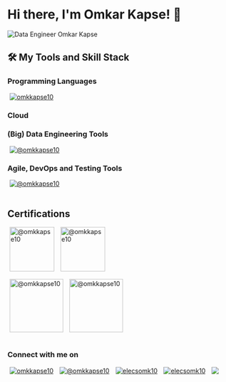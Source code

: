 <h1 align="left">Hi there, I'm Omkar Kapse! 👋</h1>

![Data Engineer Omkar Kapse](https://github.com/elecsomk10/elecsomk10/assets/37346017/f1523910-b0f4-4802-9c8b-9efea891670a)

## 🛠️ My Tools and Skill Stack

<h3 align="left">Programming Languages</h3>
<a href="" target="blank" title="Python"><img align="center" src="https://img.shields.io/badge/Python-FFD700?style=for-the-badge&logo=python&labelColor=FFD700" alt="omkkapse10" hspace="5" /></a>
<!-- <a href="" target="blank" title="Scala"><img align="center" src="https://img.shields.io/badge/Scala-DCDCDC?style=for-the-badge&logo=scala&labelColor=FF0000" alt="@omkkapse10" hspace="5" /></a> -->
<!-- <a href="" target="blank" title="Java"><img align="center" src="https://img.shields.io/badge/java-%23ED8B00.svg?style=for-the-badge&logo=openjdk&logoColor=white" alt="omkkapse10" hspace="5" /></a> -->

<h3 align="left">Cloud</h3>
<!-- <a href="" target="blank" title="Azure"><img align="center" src="https://img.shields.io/badge/azure-%230072C6.svg?style=for-the-badge&logo=microsoftazure&logoColor=white" alt="omkkapse10" hspace="5" /></a> -->
<!-- <a href="" target="blank" title="AWS"><img align="center" src="https://img.shields.io/badge/AWS-%23FF9900.svg?style=for-the-badge&logo=amazon-aws&logoColor=white" alt="@omkkapse10" hspace="5" /></a> -->

<h3 align="left">(Big) Data Engineering Tools</h3>
<a href="" target="blank" title="Hadoop"><img align="center" src="https://img.shields.io/badge/Apache%20Hadoop-FFFF00?style=for-the-badge&logo=apachehadoop&logoColor=black" alt="@omkkapse10" hspace="5" /></a>
<!-- <a href="" target="blank" title="Hive"><img align="center" src="https://img.shields.io/badge/Apache%20Hive-FDEE21?style=for-the-badge&logo=apachehive&logoColor=black" alt="@omkkapse10" hspace="5" /></a> -->
<!-- <a href="" target="blank" title="Spark"><img align="center" src="https://img.shields.io/badge/Apache%20Spark-%23FF6701?style=for-the-badge&logo=apachespark&logoColor=black" alt="@omkkapse10" hspace="5" /></a> -->
<!-- <a href="" target="blank" title="Kafka"><img align="center" src="https://img.shields.io/badge/Apache%20Kafka-000?style=for-the-badge&logo=apachekafka" alt="@omkkapse10" hspace="5" /></a> -->
<!-- <a href="" target="blank" title="Cassandra"><img align="center" src="https://img.shields.io/badge/cassandra-%231287B1.svg?style=for-the-badge&logo=apache-cassandra&logoColor=white" alt="@omkkapse10" hspace="5" /></a> -->
<!-- <a href="" target="blank" title="Databricks"><img align="center" src="https://img.shields.io/badge/Databricks-FF3621?style=for-the-badge&logo=Databricks&logoColor=white" alt="@omkkapse10" hspace="5" /></a> -->

<h3 align="left">Agile, DevOps and Testing Tools</h3>
<!-- <a href="" target="blank" title="Git"><img align="center" src="https://img.shields.io/badge/GIT-E44C30?style=for-the-badge&logo=git&logoColor=white" alt="@omkkapse10" hspace="5" /></a> -->
<!-- <a href="" target="blank" title="Bash"><img align="center" src="https://img.shields.io/badge/Shell_Script-121011?style=for-the-badge&logo=gnu-bash&logoColor=white" alt="@omkkapse10" hspace="5" /></a> -->
<!-- <a href="" target="blank" title="Linux"><img align="center" src="https://img.shields.io/badge/Linux-FCC624?style=for-the-badge&logo=linux&logoColor=black" alt="@omkkapse10" hspace="5" /></a> -->
<!-- <a href="" target="blank" title="Jenkins"><img align="center" src="https://img.shields.io/badge/Jenkins-D24939?style=for-the-badge&logo=Jenkins&logoColor=white" alt="@omkkapse10" hspace="5" /></a> -->
<a href="" target="blank" title="Jira"><img align="center" src="https://img.shields.io/badge/Jira-0052CC?style=for-the-badge&logo=Jira&logoColor=white" alt="@omkkapse10" hspace="5" /></a>

</br>
</br>

<h2 align="left">Certifications</h2>
<a href="https://www.credly.com/badges/c86389c2-1642-4b73-b0b0-a6bfc6b7c103" target="blank" title="Scrum Master"><img align="center" src="https://images.credly.com/size/680x680/images/a2790314-008a-4c3d-9553-f5e84eb359ba/image.png" alt="@omkkapse10" height="100" width="100" hspace="5" /></a>
<a href="https://www.credly.com/badges/6fe5a030-3911-4add-be88-ecc5c349b0ac" target="blank" title="MTA Python"><img align="center" src="https://images.credly.com/size/680x680/images/ebfba101-5b78-49b6-903a-ac9ad518fe8a/MTA-Introduction_to_Programming_Using_Python-600x600.png" alt="@omkkapse10" height="100" width="100" hspace="5" /></a>
<!-- <a href="https://www.credly.com/badges/480a0ad0-ddb1-4324-9a7f-cb563a61049a" target="blank" title="Databricks Data Engineer Associate"><img align="center" src="https://www.databricks.com/en-website-assets/static/21496937b28a579d1ffdda414ad2d572/Associate-badge-eng-2x.png" alt="@omkkapse10" height="150" width="110" hspace="5" /></a>
<a href="https://www.credly.com/badges/480a0ad0-ddb1-4324-9a7f-cb563a61049a" target="blank" title="Databricks Data Engineer Professional"><img align="center" src="https://www.databricks.com/en-website-assets/static/f07a37109350fd932d16b0ad185f42f7/Professional-badge-eng-2x.png" alt="@omkkapse10" height="150" width="110" hspace="5" /></a>
<a href="https://www.credly.com/badges/480a0ad0-ddb1-4324-9a7f-cb563a61049a" target="blank" title="Databricks Spark Developer"><img align="center" src="https://www.databricks.com/en-website-assets/static/23fd57803d1554a996abde126edec166/Specialty-badge-spark-developer-associate-2x.png" alt="@omkkapse10" height="150" width="110" hspace="5" /></a> -->

</br>
</br>
<a href="https://www.credly.com/badges/480a0ad0-ddb1-4324-9a7f-cb563a61049a" target="blank" title="Azure Fundamentals"><img align="center" src="https://images.credly.com/size/680x680/images/be8fcaeb-c769-4858-b567-ffaaa73ce8cf/image.png" alt="@omkkapse10" height="120" width="120" hspace="5" /></a>
<a href="https://www.credly.com/badges/9d9576aa-6c8c-4aee-a6a1-37912fc02b8a" target="blank" title="Azure Data Fundamentals"><img align="center" src="https://images.credly.com/size/680x680/images/70eb1e3f-d4de-4377-a062-b20fb29594ea/azure-data-fundamentals-600x600.png" alt="@omkkapse10" height="120" width="120" hspace="5" /></a>
<!-- <a href="https://www.credly.com/badges/480a0ad0-ddb1-4324-9a7f-cb563a61049a" target="blank" title="Azure Data Engineer"><img align="center" src="https://images.credly.com/images/61542181-0e8d-496c-a17c-3d4bf590eda1/twitter_thumb_201604_azure-data-engineer-associate-600x600.png" alt="@omkkapse10" height="120" width="120" hspace="5" /></a>
<a href="https://www.credly.com/badges/480a0ad0-ddb1-4324-9a7f-cb563a61049a" target="blank" title="Azure Developer"><img align="center" src="https://www.flexmind.co/wp-content/uploads/2020/12/azure-developer-associate-600x600-1.png" alt="@omkkapse10" height="120" width="120" hspace="5" /></a>
<a href="https://www.credly.com/badges/480a0ad0-ddb1-4324-9a7f-cb563a61049a" target="blank" title="Azure DevOps Engineer"><img align="center" src="https://images.credly.com/images/c3ab66f8-5d59-4afa-a6c2-0ba30a1989ca/CERT-Expert-DevOps-Engineer-600x600.png" alt="@omkkapse10" height="120" width="120" hspace="5" /></a>
<a href="https://www.credly.com/badges/480a0ad0-ddb1-4324-9a7f-cb563a61049a" target="blank" title="Azure Administrator"><img align="center" src="https://images.credly.com/size/680x680/images/f39519e4-fc12-4296-9a20-28d0a3755171/azure-administrator-associate.png" alt="@omkkapse10" height="120" width="120" hspace="5" /></a>
<a href="https://www.credly.com/badges/480a0ad0-ddb1-4324-9a7f-cb563a61049a" target="blank" title="Azure Security Engineer"><img align="center" src="https://images.credly.com/size/680x680/images/1ad16b6f-2c71-4a2e-ae74-ec69c4766039/azure-security-engineer-associate600x600.png" alt="@omkkapse10" height="120" width="120" hspace="5" /></a>
<a href="https://www.credly.com/badges/480a0ad0-ddb1-4324-9a7f-cb563a61049a" target="blank" title="Azure Solution Architect"><img align="center" src="https://images.credly.com/images/987adb7e-49be-4e24-b67e-55986bd3fe66/twitter_thumb_201604_azure-solutions-architect-expert-600x600.png" alt="@omkkapse10" height="120" width="120" hspace="5" /></a>
<a href="https://www.credly.com/badges/480a0ad0-ddb1-4324-9a7f-cb563a61049a" target="blank" title="Azure Database Administrator"><img align="center" src="https://images.credly.com/size/680x680/images/edc0b0d8-55ec-4dfe-9353-22c1bc4e07e8/azure-database-administrator-associate-600x600.png" alt="@omkkapse10" height="120" width="120" hspace="5" /></a>
<a href="https://www.credly.com/badges/480a0ad0-ddb1-4324-9a7f-cb563a61049a" target="blank" title="Azure Data Scientist"><img align="center" src="https://images.credly.com/images/5c8fca38-b0d2-49e5-9ad2-f3f8e79b327f/twitter_thumb_201604_azure-data-scientist-associate-600x600.png" alt="@omkkapse10" height="120" width="120" hspace="5" /></a>
<a href="https://www.credly.com/badges/480a0ad0-ddb1-4324-9a7f-cb563a61049a" target="blank" title="Azure AI Fundamentals"><img align="center" src="https://images.credly.com/images/4136ced8-75d5-4afb-8677-40b6236e2672/azure-ai-fundamentals-600x600.png" alt="@omkkapse10" height="120" width="120" hspace="5" /></a>
<a href="https://www.credly.com/badges/480a0ad0-ddb1-4324-9a7f-cb563a61049a" target="blank" title="Azure AI Engineer"><img align="center" src="https://images.credly.com/images/61f56aa4-16fd-403c-90bc-1d90dba1fa99/image.png" alt="@omkkapse10" height="120" width="120" hspace="5" /></a>
-->

</br>
</br>

<h3 align="left">Connect with me on</h3>
<p align="left"> 
<a href="https://linkedin.com/in/omkkapse10" target="blank" title="Linkedin"><img align="center" src="https://img.shields.io/badge/LinkedIn-0077B5?style=for-the-badge&logo=linkedin&logoColor=white" alt="omkkapse10" hspace="5" /></a>
<a href="https://www.youtube.com/@omkkapse10" target="blank" title="Youtube"><img align="center" src="https://img.shields.io/badge/YouTube-FF0000?style=for-the-badge&logo=youtube&logoColor=white" alt="@omkkapse10" hspace="5" /></a>
<a href="https://www.codechef.com/users/elecsomk10" target="blank" title="Codechef"><img align="center" src="https://img.shields.io/badge/-CodeChef-5B4638?style=for-the-badge&logo=CodeChef&logoColor=white" alt="elecsomk10" hspace="5" /></a>
<a href="https://www.hackerrank.com/elecsomk10" target="blank" title="HackerRank"><img align="center" src="https://img.shields.io/badge/-Hackerrank-2EC866?style=for-the-badge&logo=HackerRank&logoColor=white" alt="elecsomk10" hspace="5" /></a>
<a href="https://github.com/elecsomk10/Blogs/tree/master" target="blank" title="Blogs"><img align="center" src="https://img.shields.io/badge/website-000000?style=for-the-badge&logo=About.me&logoColor=white" hspace="5" /></a>
</p>


